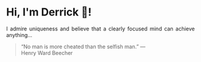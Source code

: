 # Hi, I'm Derrick 👋!
<p align="justify">I admire uniqueness and believe that a clearly focused mind can achieve anything...</p> 
<!-- #quote-start -->
<blockquote>&ldquo;No man is more cheated than the selfish man.&rdquo; &mdash; <footer>Henry Ward Beecher</footer></blockquote>
<!-- #quote-end -->

